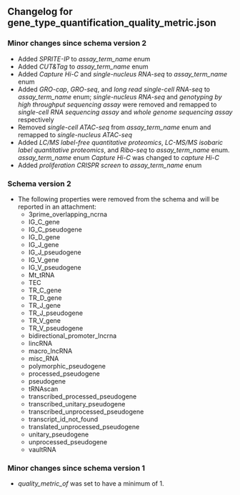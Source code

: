 ## Changelog for gene_type_quantification_quality_metric.json

### Minor changes since schema version 2
* Added *SPRITE-IP* to *assay_term_name* enum
* Added *CUT&Tag* to *assay_term_name* enum
* Added *Capture Hi-C* and *single-nucleus RNA-seq* to *assay_term_name* enum
* Added *GRO-cap*, *GRO-seq*, and *long read single-cell RNA-seq* to *assay_term_name* enum;  *single-nucleus RNA-seq* and *genotyping by high throughput sequencing assay* were removed and remapped to *single-cell RNA sequencing assay* and *whole genome sequencing assay* respectively
* Removed *single-cell ATAC-seq* from *assay_term_name* enum and remapped to *single-nucleus ATAC-seq*
* Added *LC/MS label-free quantitative proteomics*, *LC-MS/MS isobaric label quantitative proteomics*, and *Ribo-seq* to *assay_term_name* enum. *assay_term_name* enum *Capture Hi-C* was changed to *capture Hi-C*
* Added *proliferation CRISPR screen* to *assay_term_name* enum

### Schema version 2

* The following properties were removed from the schema and will be reported in an attachment:
  - 3prime_overlapping_ncrna
  - IG_C_gene
  - IG_C_pseudogene
  - IG_D_gene
  - IG_J_gene
  - IG_J_pseudogene
  - IG_V_gene
  - IG_V_pseudogene
  - Mt_tRNA
  - TEC
  - TR_C_gene
  - TR_D_gene
  - TR_J_gene
  - TR_J_pseudogene
  - TR_V_gene
  - TR_V_pseudogene
  - bidirectional_promoter_lncrna
  - lincRNA
  - macro_lncRNA
  - misc_RNA
  - polymorphic_pseudogene
  - processed_pseudogene
  - pseudogene
  - tRNAscan
  - transcribed_processed_pseudogene
  - transcribed_unitary_pseudogene
  - transcribed_unprocessed_pseudogene
  - transcript_id_not_found
  - translated_unprocessed_pseudogene
  - unitary_pseudogene
  - unprocessed_pseudogene
  - vaultRNA

### Minor changes since schema version 1

* *quality_metric_of* was set to have a minimum of 1.

